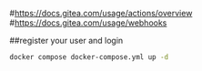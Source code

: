 

#https://docs.gitea.com/usage/actions/overview
#https://docs.gitea.com/usage/webhooks

##register your user and login

```sh
docker compose docker-compose.yml up -d
```